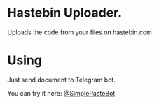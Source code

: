 # Hastebin Uploader.

Uploads the code from your files on hastebin.com

# Using
Just send document to Telegram bot.

You can try it here: [@SimplePasteBot](https://t.me/SimplePasteBot)
